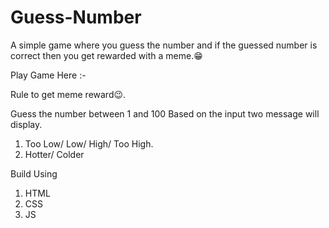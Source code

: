 # Guess-Number

A simple game where you guess the number and if the guessed number is correct then you get rewarded with a meme.😁

Play Game Here :- 

Rule to get meme reward😉.

Guess the number between 1 and 100 Based on the input two message will display.

1) Too Low/ Low/ High/ Too High.
2) Hotter/ Colder 

Build Using
1) HTML
2) CSS
3) JS
